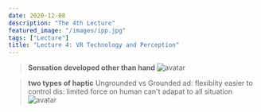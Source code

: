 ```yaml
---
date: 2020-12-08
description: "The 4th Lecture"
featured_image: "/images/ipp.jpg"
tags: ["Lecture"]
title: "Lecture 4: VR Technology and Perception"
---
```

>**Sensation developed other than hand**
![avatar](/images/L4/face.png)  

>**two types of haptic** 
Ungrounded vs Grounded 
ad: flexiblity      easier to control
dis: limited force on human     can't adapat to all situation
![avatar](/images/L3/hapitc.png)  



